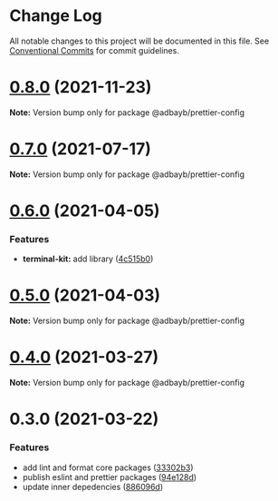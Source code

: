# Change Log

All notable changes to this project will be documented in this file.
See [Conventional Commits](https://conventionalcommits.org) for commit guidelines.

# [0.8.0](https://github.com/adbayb/stack/compare/v0.7.0...v0.8.0) (2021-11-23)

**Note:** Version bump only for package @adbayb/prettier-config





# [0.7.0](https://github.com/adbayb/stack/compare/v0.6.1...v0.7.0) (2021-07-17)

**Note:** Version bump only for package @adbayb/prettier-config

# [0.6.0](https://github.com/adbayb/stack/compare/v0.5.0...v0.6.0) (2021-04-05)

### Features

-   **terminal-kit:** add library ([4c515b0](https://github.com/adbayb/stack/commit/4c515b0094beadf12d7169dc658a7de8917bfbde))

# [0.5.0](https://github.com/adbayb/create/compare/v0.4.0...v0.5.0) (2021-04-03)

**Note:** Version bump only for package @adbayb/prettier-config

# [0.4.0](https://github.com/adbayb/create/compare/v0.3.0...v0.4.0) (2021-03-27)

**Note:** Version bump only for package @adbayb/prettier-config

# 0.3.0 (2021-03-22)

### Features

-   add lint and format core packages ([33302b3](https://github.com/adbayb/create/commit/33302b338d726bc3afa6a6cde1796c8cd5c3174b))
-   publish eslint and prettier packages ([94e128d](https://github.com/adbayb/create/commit/94e128dcf6abaa1e668f317a1b9fc30454e46451))
-   update inner depedencies ([886096d](https://github.com/adbayb/create/commit/886096d936349d0c2776e93c707889938a02a893))
